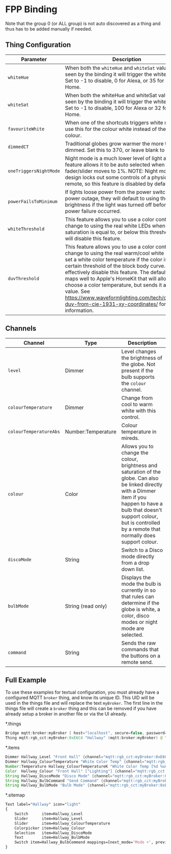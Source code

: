 # FPP Binding


Note that the group 0 (or ALL group) is not auto discovered as a thing and thus has to be added manually if needed.

## Thing Configuration

| Parameter | Description | Required | Default |
|-|-|-|-|
| `whiteHue` | When both the `whiteHue` and `whiteSat` values are seen by the binding it will trigger the white LEDS. Set to -1 to disable, 0 for Alexa, or 35 for Google Home. | Y | 35 |
| `whiteSat` | When both the whiteHue and whiteSat values are seen by the binding it will trigger the white LEDS. Set to -1 to disable, 100 for Alexa or 32 for Google Home. | Y | 32 |
| `favouriteWhite` | When one of the shortcuts triggers white mode, use this for the colour white instead of the default colour. | Y |200 |
| `dimmedCT` | Traditional globes grow warmer the more they are dimmed. Set this to 370, or leave blank to disable. | N | blank |
| `oneTriggersNightMode` | Night mode is a much lower level of light and this feature allows it to be auto selected when your fader/slider moves to 1%. NOTE: Night mode by design locks out some controls of a physical remote, so this feature is disabled by default. | Y | false |
| `powerFailsToMinimum` | If lights loose power from the power switch OR a power outage, they will default to using the lowest brightness if the light was turned off before the power failure occurred. | Y | true |
| `whiteThreshold` | This feature allows you to use a color control to change to using the real white LEDs when the saturation is equal to, or below this threshold. -1 will disable this feature. | Y | 12 |
| `duvThreshold` | This feature allows you to use a color control to change to using the real warm/cool white LEDs to set a white color temperature if the color is within a certain threshold of the block body curve. 1 will effectively disable this feature. The default settings maps well to Apple's HomeKit that will allow you to choose a color temperature, but sends it as an HSB value. See <https://www.waveformlighting.com/tech/calculate-duv-from-cie-1931-xy-coordinates/> for more information. | Y | 0.003 |

## Channels

| Channel | Type | Description |
|-|-|-|
| `level` | Dimmer | Level changes the brightness of the globe. Not present if the bulb supports the `colour` channel. |
| `colourTemperature` | Dimmer | Change from cool to warm white with this control. |
| `colourTemperatureAbs` | Number:Temperature | Colour temperature in mireds. |
| `colour` | Color | Allows you to change the colour, brightness and saturation of the globe. Can also be linked directly with a Dimmer item if you happen to have a bulb that doesn't support colour, but is controlled by a remote that normally does support colour. |
| `discoMode` | String | Switch to a Disco mode directly from a drop down list. |
| `bulbMode` | String (read only) | Displays the mode the bulb is currently in so that rules can determine if the globe is white, a color, disco modes or night mode are selected. |
| `command` | String | Sends the raw commands that the buttons on a remote send. |


## Full Example

To use these examples for textual configuration, you must already have a configured MQTT `broker` thing, and know its unique ID.
This UID will be used in the things file and will replace the text `myBroker`.
The first line in the things file will create a `broker` thing and this can be removed if you have already setup a broker in another file or via the UI already.

*.things

```java
Bridge mqtt:broker:myBroker [ host="localhost", secure=false, password="*******", qos=1, username="user"]
Thing mqtt:rgb_cct:myBroker:0xE6C4 "Hallway" (mqtt:broker:myBroker) @ "MQTT"
```

*.items

```java
Dimmer Hallway_Level "Front Hall" {channel="mqtt:rgb_cct:myBroker:0xE6C4:colour"}
Dimmer Hallway_ColourTemperature "White Color Temp" {channel="mqtt:rgb_cct:myBroker:0xE6C4:colourTemperature"}
Number:Temperature Hallway_ColourTemperatureK "White Color Temp [%d %unit%]" {channel="mqtt:rgb_cct:myBroker:0xE6C4:colourTemperatureAbs", unit="K"}
Color  Hallway_Colour "Front Hall" ["Lighting"] {channel="mqtt:rgb_cct:myBroker:0xE6C4:colour"}
String Hallway_DiscoMode "Disco Mode" {channel="mqtt:rgb_cct:myBroker:0xE6C4:discoMode"}
String Hallway_BulbCommand "Send Command" {channel="mqtt:rgb_cct:myBroker:0xE6C4:command"}
String Hallway_BulbMode "Bulb Mode" {channel="mqtt:rgb_cct:myBroker:0xE6C4:bulbMode"}

```

*.sitemap

```perl
Text label="Hallway" icon="light"
{
    Switch      item=Hallway_Level
    Slider      item=Hallway_Level
    Slider      item=Hallway_ColourTemperature
    Colorpicker item=Hallway_Colour
    Selection   item=Hallway_DiscoMode
    Text        item=Hallway_BulbMode
    Switch item=Hallway_BulbCommand mappings=[next_mode='Mode +', previous_mode='Mode -', mode_speed_up='Speed +', mode_speed_down='Speed -', set_white='White', night_mode='Night' ]
}
```
